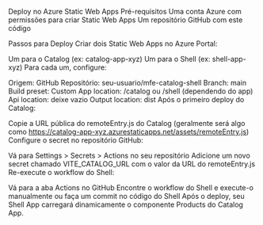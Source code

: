 Deploy no Azure Static Web Apps
Pré-requisitos
Uma conta Azure com permissões para criar Static Web Apps
Um repositório GitHub com este código

Passos para Deploy
Criar dois Static Web Apps no Azure Portal:

Um para o Catalog (ex: catalog-app-xyz)
Um para o Shell (ex: shell-app-xyz)
Para cada um, configure:

Origem: GitHub
Repositório: seu-usuario/mfe-catalog-shell
Branch: main
Build preset: Custom
App location: /catalog ou /shell (dependendo do app)
Api location: deixe vazio
Output location: dist
Após o primeiro deploy do Catalog:

Copie a URL pública do remoteEntry.js do Catalog (geralmente será algo como https://catalog-app-xyz.azurestaticapps.net/assets/remoteEntry.js)
Configure o secret no repositório GitHub:

Vá para Settings > Secrets > Actions no seu repositório
Adicione um novo secret chamado VITE_CATALOG_URL com o valor da URL do remoteEntry.js
Re-execute o workflow do Shell:

Vá para a aba Actions no GitHub
Encontre o workflow do Shell e execute-o manualmente ou faça um commit no código do Shell
Após o deploy, seu Shell App carregará dinamicamente o componente Products do Catalog App.